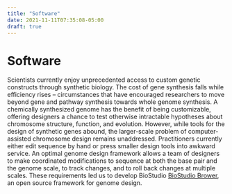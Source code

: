 ```yaml
---
title: "Software"
date: 2021-11-11T07:35:08-05:00
draft: true
---
```


# Software

Scientists currently enjoy unprecedented access to custom genetic constructs through synthetic biology. The cost of gene synthesis falls while efficiency rises &#8211; circumstances that have encouraged researchers to move beyond gene and pathway synthesis towards whole genome synthesis. A chemically synthesized genome has the benefit of being customizable, offering designers a chance to test otherwise intractable hypotheses about chromosome structure, function, and evolution. However, while tools for the design of synthetic genes abound, the larger-scale problem of computer-assisted chromosome design remains unaddressed. Practitioners currently either edit sequence by hand or press smaller design tools into awkward service. An optimal genome design framework allows a team of designers to make coordinated modifications to sequence at both the base pair and the genome scale, to track changes, and to roll back changes at multiple scales. These requirements led us to develop BioStudio [BioStudio Brower]("http://23.22.137.164/gbrowse2"), an open source framework for genome design.
